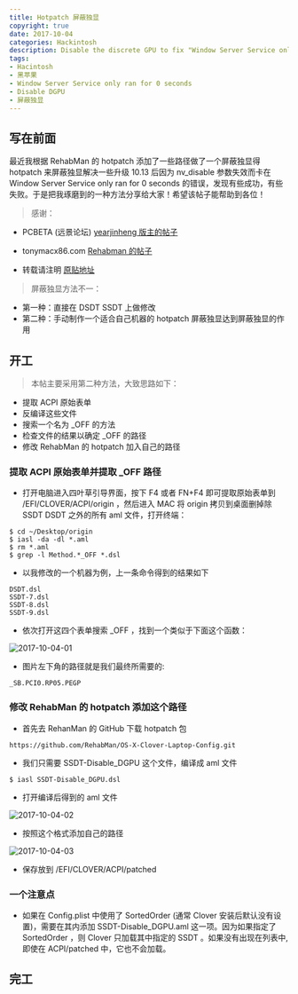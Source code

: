 ```yaml
---
title: Hotpatch 屏蔽独显
copyright: true
date: 2017-10-04
categories: Hackintosh
description: Disable the discrete GPU to fix "Window Server Service only ran for 0 seconds" in High Sierra
tags:
- Hacintosh
- 黑苹果
- Window Server Service only ran for 0 seconds
- Disable DGPU
- 屏蔽独显
---
```


## 写在前面
最近我根据 RehabMan 的 hotpatch 添加了一些路径做了一个屏蔽独显得 hotpatch 来屏蔽独显解决一些升级 10.13 后因为 nv_disable 参数失效而卡在 Window Server Service only ran for 0 seconds 的错误，发现有些成功，有些失败。于是把我琢磨到的一种方法分享给大家！希望该帖子能帮助到各位！

> 感谢：

* PCBETA (远景论坛) [yearjinheng 版主的帖子](http://bbs.pcbeta.com/viewthread-1760319-1-5.html)

* tonymacx86.com [Rehabman 的帖子](https://www.tonymacx86.com/threads/fix-window-server-service-only-ran-for-0-seconds-with-dual-gpu.233092/)

* 转载请注明 [原贴地址](https://blog.iamzhl.top/2017/10/04/%E5%B1%8F%E8%94%BD%E7%8B%AC%E6%98%BE/)

> 屏蔽独显方法不一：

* 第一种：直接在 DSDT SSDT 上做修改
* 第二种：手动制作一个适合自己机器的 hotpatch 屏蔽独显达到屏蔽独显的作用

## 开工
> 本帖主要采用第二种方法，大致思路如下：

* 提取 ACPI 原始表单
* 反编译这些文件
* 搜索一个名为 _OFF 的方法
* 检查文件的结果以确定 _OFF 的路径
* 修改 RehabMan 的 hotpatch 加入自己的路径

### 提取 ACPI 原始表单并提取 _OFF 路径
* 打开电脑进入四叶草引导界面，按下 F4 或者 FN+F4 即可提取原始表单到 /EFI/CLOVER/ACPI/origin ，然后进入 MAC 将 origin 拷贝到桌面删掉除 SSDT DSDT 之外的所有 aml 文件，打开终端：

```
$ cd ~/Desktop/origin 
$ iasl -da -dl *.aml 
$ rm *.aml 
$ grep -l Method.*_OFF *.dsl
```

* 以我修改的一个机器为例，上一条命令得到的结果如下

```
DSDT.dsl
SSDT-7.dsl
SSDT-8.dsl
SSDT-9.dsl
```

* 依次打开这四个表单搜索 _OFF ，找到一个类似于下面这个函数：

![2017-10-04-01](http://ovefvi4g3.bkt.clouddn.com/2017-10-04-01.png)

* 图片左下角的路径就是我们最终所需要的: 

```
_SB.PCI0.RP05.PEGP
```

### 修改 RehabMan 的 hotpatch 添加这个路径
* 首先去 RehanMan 的 GitHub 下载 hotpatch 包

```
https://github.com/RehabMan/OS-X-Clover-Laptop-Config.git
```

* 我们只需要 SSDT-Disable_DGPU 这个文件，编译成 aml 文件

```
$ iasl SSDT-Disable_DGPU.dsl 
```

* 打开编译后得到的 aml 文件

![2017-10-04-02](http://ovefvi4g3.bkt.clouddn.com/2017-10-04-02.png)

* 按照这个格式添加自己的路径

![2017-10-04-03](http://ovefvi4g3.bkt.clouddn.com/2017-10-04-03.png)

* 保存放到 /EFI/CLOVER/ACPI/patched 

### 一个注意点
* 如果在 Config.plist 中使用了 SortedOrder (通常 Clover 安装后默认没有设置)，需要在其内添加 SSDT-Disable_DGPU.aml 这一项。因为如果指定了 SortedOrder ，则 Clover 只加载其中指定的 SSDT 。如果没有出现在列表中,即使在 ACPI/patched 中，它也不会加载。

## 完工


